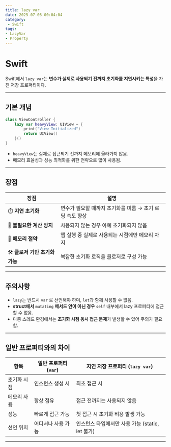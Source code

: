 ```yaml
---
title: lazy var
date: 2025-07-05 00:04:04
category:
 - Swift
tags: 
- LazyVar
- Property
---
```


# Swift

Swift에서 `lazy var`는 **변수가 실제로 사용되기 전까지 초기화를 지연시키는 특성**을 가진 저장 프로퍼티이다.

---

## 기본 개념
```swift
class ViewController {
    lazy var heavyView: UIView = {
        print("View Initialized")
        return UIView()
    }()
}
```
- `heavyView`는 실제로 접근되기 전까지 메모리에 올라가지 않음.
- 메모리 효율성과 성능 최적화를 위한 전략으로 많이 사용됨.

---

## 장점
| 장점 | 설명 |
|------|------|
| ⏱️ **지연 초기화** | 변수가 필요할 때까지 초기화를 미룸 → 초기 로딩 속도 향상 |
| 🧠 **불필요한 계산 방지** | 사용되지 않는 경우 아예 초기화되지 않음 |
| 🧹 **메모리 절약** | 앱 실행 중 실제로 사용되는 시점에만 메모리 차지 |
| 🛠 **클로저 기반 초기화 가능** | 복잡한 초기화 로직을 클로저로 구성 가능 |

---

## 주의사항
- `lazy`는 반드시 `var` 로 선언해야 하며, `let`과 함께 사용할 수 없음.
- **struct에서** `mutating` **메서드 안이 아닌 경우** `self` 내부에서 lazy 프로퍼티에 접근할 수 없음.
- 다중 스레드 환경에서는 **초기화 시점 동시 접근 문제**가 발생할 수 있어 주의가 필요함.

---

## 일반 프로퍼티와의 차이
| 항목 | 일반 프로퍼티 (`var`) | 지연 저장 프로퍼티 (`lazy var`) |
|------|------------------------|----------------------------------|
| 초기화 시점 | 인스턴스 생성 시 | 최초 접근 시 |
| 메모리 사용 | 항상 점유 | 접근 전까지는 사용되지 않음 |
| 성능 | 빠르게 접근 가능 | 첫 접근 시 초기화 비용 발생 가능 |
| 선언 위치 | 어디서나 사용 가능 | 인스턴스 타입에서만 사용 가능 (static, let 불가) |

---
